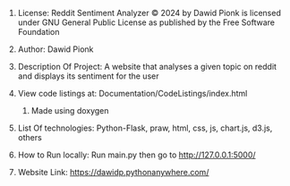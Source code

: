1. License: Reddit Sentiment Analyzer © 2024 by Dawid Pionk is licensed under GNU General Public License as published by the Free Software Foundation

2. Author: Dawid Pionk

3. Description Of Project: A website that analyses a given topic on reddit and displays its sentiment for the user

4. View code listings at: Documentation/CodeListings/index.html
   1. Made using doxygen

5. List Of technologies: Python-Flask, praw, html, css, js, chart.js, d3.js, others

6. How to Run locally:  Run main.py then go to http://127.0.0.1:5000/

7. Website Link: https://dawidp.pythonanywhere.com/ 